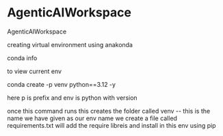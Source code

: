 # AgenticAIWorkspace
AgenticAIWorkspace



creating virtual environment using anakonda 


conda info

to view current env 

conda create -p venv python==3.12  -y

here p is prefix and env is python with version 

once this command runs this creates the folder called venv -- this is the name we have given as our env name 
we create a file called requirements.txt will add the require libreis and install in this env using pip


